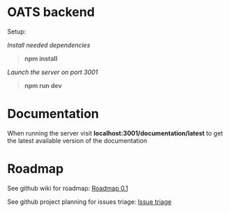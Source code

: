 # OATS backend

Setup:

*Install needed dependencies*
> **npm install**

*Launch the server on port 3001*

> **npm run dev**

# Documentation

When running the server visit **localhost:3001/documentation/latest** to get the latest available version of the documentation

# Roadmap

See github wiki for roadmap: [Roadmap 0.1](https://github.com/BTiers/Oats/wiki/RoadMap-0.1)

See github project planning for issues triage: [Issue triage](https://github.com/BTiers/Oats/projects/1)